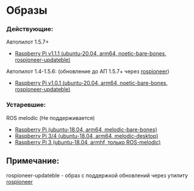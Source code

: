 # Образы
### Действующие:
Автопилот 1.5.7+
* [Raspberry Pi v1.1.1 (ubuntu-20.04, arm64, noetic-bare-bones, rospioneer-updateble)](https://yadi.sk/d/rRS0mBd51MbTXw)

Автопилот 1.4-1.5.6: (обновление до АП 1.5.7+ через [rospioneer](https://github.com/IlyaDanilenko/rospioneer))
* [Raspberry Pi v1.0.1 (ubuntu-20.04, arm64, noetic-bare-bones, rospioneer-updateble)](https://drive.google.com/file/d/1ZCdRzikeYzzlsmXlq0V4F32KZ1TiOEi3/view?usp=drivesdk)

### Устаревшие:
ROS melodic (Не поддерживается)
* [Raspberry Pi (ubuntu-18.04, arm64, melodic-bare-bones)](https://1drv.ms/u/s!Ao6apD9z3iUVgs0in0hj65Ss8-7OzA?e=dxgbV1)
* [Raspberry Pi 3/4 (ubuntu-18.04, arm64, melodic-desktop)](https://1drv.ms/u/s!Ao6apD9z3iUVgsB236x7g6gwb9xQWQ?e=9sTXpS)
* [Raspberry Pi 3 (ubuntu-18.04, armhf, только ROS-melodic)](https://1drv.ms/u/s!Ao6apD9z3iUVgr8pASps4Rh4TSL9ZA?e=HxTDfK)

## Примечание:
rospioneer-updateble - образ с поддержкой обновлений через утилиту [rospioneer](https://github.com/IlyaDanilenko/rospioneer)
